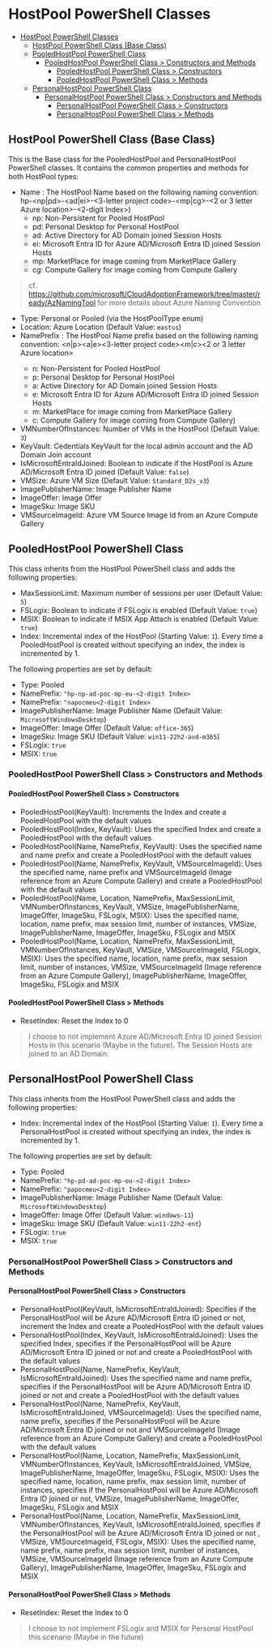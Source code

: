 # HostPool PowerShell Classes

- [HostPool PowerShell Classes](#hostpool-powershell-classes)
  - [HostPool PowerShell Class (Base Class)](#hostpool-powershell-class-base-class)
  - [PooledHostPool PowerShell Class](#pooledhostpool-powershell-class)
    - [PooledHostPool PowerShell Class \> Constructors and Methods](#pooledhostpool-powershell-class--constructors-and-methods)
      - [PooledHostPool PowerShell Class \> Constructors](#pooledhostpool-powershell-class--constructors)
      - [PooledHostPool PowerShell Class \> Methods](#pooledhostpool-powershell-class--methods)
  - [PersonalHostPool PowerShell Class](#personalhostpool-powershell-class)
    - [PersonalHostPool PowerShell Class \> Constructors and Methods](#personalhostpool-powershell-class--constructors-and-methods)
      - [PersonalHostPool PowerShell Class \> Constructors](#personalhostpool-powershell-class--constructors)
      - [PersonalHostPool PowerShell Class \> Methods](#personalhostpool-powershell-class--methods)

## HostPool PowerShell Class (Base Class)

This is the Base class for the PooledHostPool and PersonalHostPool PowerShell classes. It contains the common properties and methods for both HostPool types:

- Name : The HostPool Name based on the following  naming convention: hp-<np|pd>-<ad|ei>-<3-letter project code>-<mp|cg>-<2 or 3 letter Azure location>-<2-digit Index>)
  - np: Non-Persistent for Pooled HostPool
  - pd: Personal Desktop for Personal HostPool
  - ad: Active Directory for AD Domain joined Session Hosts
  - ei: Microsoft Entra ID for Azure AD/Microsoft Entra ID joined Session Hosts
  - mp: MarketPlace for image coming from MarketPlace Gallery
  - cg: Compute Gallery for image coming from Compute Gallery

> cf. <https://github.com/microsoft/CloudAdoptionFramework/tree/master/ready/AzNamingTool> for more details about Azure Naming Convention

- Type: Personal or Pooled (via the HostPoolType enum)
- Location: Azure Location (Default Value: `eastus`)
- NamePrefix  : The HostPool Name prefix based on the following  naming convention: <n|p><a|e><3-letter project code><m|c><2 or 3 letter Azure location><Index>
  - n: Non-Persistent for Pooled HostPool
  - p: Personal Desktop for Personal HostPool
  - a: Active Directory for AD Domain joined Session Hosts
  - e: Microsoft Entra ID for Azure AD/Microsoft Entra ID joined Session Hosts
  - m: MarketPlace for image coming from MarketPlace Gallery
  - c: Compute Gallery for image coming from Compute Gallery)
- VMNumberOfInstances: Number of VMs in the HostPool (Default Value: `3`)
- KeyVault: Cedentials KeyVault for the local admin account and the AD Domain Join account
- IsMicrosoftEntraIdJoined: Boolean to indicate if the HostPool is Azure AD/Microsoft Entra ID joined (Default Value: `false`)
- VMSize: Azure VM Size (Default Value: `Standard_D2s_v3`)
- ImagePublisherName: Image Publisher Name
- ImageOffer: Image Offer
- ImageSku: Image SKU
- VMSourceImageId: Azure VM Source Image Id from an Azure Compute Gallery

## PooledHostPool PowerShell Class

This class inherits from the HostPool PowerShell class and adds the following properties:

- MaxSessionLimit: Maximum number of sessions per user (Default Value: `5`)
- FSLogix: Boolean to indicate if FSLogix is enabled (Default Value: `true`)
- MSIX: Boolean to indicate if MSIX App Attach is enabled (Default Value: `true`)
- Index: Incremental index of the HostPool (Starting Value: `1`). Every time a PooledHostPool is created without specifying an index, the index is incremented by 1.

The following properties are set by default:

- Type: Pooled
- NamePrefix: `"hp-np-ad-poc-mp-eu-<2-digit Index>`
- NamePrefix: `"napocmeu<2-digit Index>`
- ImagePublisherName: Image Publisher Name (Default Value: `MicrosoftWindowsDesktop`)
- ImageOffer: Image Offer (Default Value: `office-365`)
- ImageSku: Image SKU (Default Value: `win11-22h2-avd-m365`)
- FSLogix: `true`
- MSIX: `true`

### PooledHostPool PowerShell Class > Constructors and Methods

#### PooledHostPool PowerShell Class > Constructors

- PooledHostPool(KeyVault): Increments the Index and create a PooledHostPool with the default values
- PooledHostPool(Index, KeyVault): Uses the specified Index and create a PooledHostPool with the default values
- PooledHostPool(Name, NamePrefix, KeyVault): Uses the specified name and name prefix and create a PooledHostPool with the default values
- PooledHostPool(Name, NamePrefix, KeyVault, VMSourceImageId): Uses the specified name, name prefix and VMSourceImageId (Image reference from an Azure Compute Gallery) and create a PooledHostPool with the default values
- PooledHostPool(Name, Location, NamePrefix, MaxSessionLimit, VMNumberOfInstances, KeyVault, VMSize, ImagePublisherName, ImageOffer, ImageSku, FSLogix, MSIX): Uses the specified name, location, name prefix, max session limit, number of instances, VMSize, ImagePublisherName, ImageOffer, ImageSku, FSLogix and MSIX
- PooledHostPool(Name, Location, NamePrefix, MaxSessionLimit, VMNumberOfInstances, KeyVault, VMSize, VMSourceImageId, FSLogix, MSIX): Uses the specified name, location, name prefix, max session limit, number of instances, VMSize,  VMSourceImageId (Image reference from an Azure Compute Gallery), ImagePublisherName, ImageOffer, ImageSku, FSLogix and MSIX

#### PooledHostPool PowerShell Class > Methods  

- ResetIndex: Reset the Index to 0

> I choose to not implement Azure AD/Microsoft Entra ID joined Session Hosts in this scenario (Maybe in the future). The Session Hosts are joined to an AD Domain.

## PersonalHostPool PowerShell Class

This class inherits from the HostPool PowerShell class and adds the following properties:

- Index: Incremental index of the HostPool (Starting Value: `1`). Every time a PersonalHostPool is created without specifying an index, the index is incremented by 1.

The following properties are set by default:

- Type: Pooled
- NamePrefix: `"hp-pd-ad-poc-mp-eu-<2-digit Index>`
- NamePrefix: `"papocmeu<2-digit Index>`
- ImagePublisherName: Image Publisher Name (Default Value: `MicrosoftWindowsDesktop`)
- ImageOffer: Image Offer (Default Value: `windows-11`)
- ImageSku: Image SKU (Default Value: `win11-22h2-ent`)
- FSLogix: `true`
- MSIX: `true`

### PersonalHostPool PowerShell Class > Constructors and Methods

#### PersonalHostPool PowerShell Class > Constructors

- PersonalHostPool(KeyVault, IsMicrosoftEntraIdJoined): Specifies if the PersonalHostPool will be Azure AD/Microsoft Entra ID joined or not, increment the Index and create a PooledHostPool with the default values
- PersonalHostPool(Index, KeyVault, IsMicrosoftEntraIdJoined): Uses the specified Index, specifies if the PersonalHostPool will be Azure AD/Microsoft Entra ID joined or not and create a PooledHostPool with the default values
- PersonalHostPool(Name, NamePrefix, KeyVault, IsMicrosoftEntraIdJoined): Uses the specified name and name prefix, specifies if the PersonalHostPool will be Azure AD/Microsoft Entra ID joined or not and create a PooledHostPool with the default values
- PersonalHostPool(Name, NamePrefix, KeyVault, IsMicrosoftEntraIdJoined, VMSourceImageId): Uses the specified name, name prefix, specifies if the PersonalHostPool will be Azure AD/Microsoft Entra ID joined or not and VMSourceImageId (Image reference from an Azure Compute Gallery) and create a PooledHostPool with the default values
- PersonalHostPool(Name, Location, NamePrefix, MaxSessionLimit, VMNumberOfInstances, KeyVault, IsMicrosoftEntraIdJoined, VMSize, ImagePublisherName, ImageOffer, ImageSku, FSLogix, MSIX): Uses the specified name, location, name prefix, max session limit, number of instances, specifies if the PersonalHostPool will be Azure AD/Microsoft Entra ID joined or not, VMSize, ImagePublisherName, ImageOffer, ImageSku, FSLogix and MSIX
- PersonalHostPool(Name, Location, NamePrefix, MaxSessionLimit, VMNumberOfInstances, KeyVault, IsMicrosoftEntraIdJoined, specifies if the PersonalHostPool will be Azure AD/Microsoft Entra ID joined or not , VMSize, VMSourceImageId, FSLogix, MSIX): Uses the specified name, name prefix, name prefix, max session limit, number of instances, VMSize,  VMSourceImageId (Image reference from an Azure Compute Gallery), ImagePublisherName, ImageOffer, ImageSku, FSLogix and MSIX

#### PersonalHostPool PowerShell Class > Methods  

- ResetIndex: Reset the Index to 0

> I choose to not implement FSLogix and MSIX for Personal HostPool this scenario (Maybe in the future)
